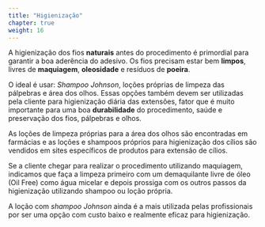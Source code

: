 ```yaml
---
title: "Higienização"
chapter: true
weight: 16
---
```


A higienização dos fios **naturais** antes do procedimento é primordial para garantir a boa aderência do
adesivo. Os fios precisam estar bem **limpos**, livres de **maquiagem**, **oleosidade** e resíduos de
**poeira**.

O ideal é usar: *Shampoo Johnson*, loções próprias de limpeza das pálpebras e área dos olhos.
Essas opções também devem ser utilizadas pela cliente para higienização diária das extensões,
fator que é muito importante para uma boa **durabilidade** do procedimento, saúde e
preservação dos fios, pálpebras e olhos.

As loções de limpeza próprias para a área dos olhos são encontradas em farmácias e as loções
e shampoos próprios para higienização dos cílios são vendidos em sites específicos de
produtos para extensão de cílios. 

Se a cliente chegar para realizar o
procedimento utilizando maquiagem, indicamos que faça a limpeza primeiro com um
demaquilante livre de óleo (Oil Free) como água micelar e depois prossiga com os outros
passos da higienização utilizando shampoo ou loção própria.

A loção com *shampoo Johnson* ainda é a mais utilizada pelas profissionais por ser uma opção
com custo baixo e realmente eficaz para higienização. 